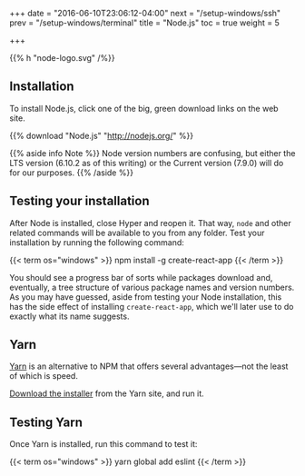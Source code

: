 +++
date = "2016-06-10T23:06:12-04:00"
next = "/setup-windows/ssh"
prev = "/setup-windows/terminal"
title = "Node.js"
toc = true
weight = 5

+++

{{% h "node-logo.svg" /%}}

## Installation

To install Node.js, click one of the big, green download links on the web site.

{{% download "Node.js" "http://nodejs.org/" %}}

{{% aside info Note %}}
Node version numbers are confusing, but either the LTS version (6.10.2 as of this writing) or the Current version (7.9.0) will do for our purposes.
{{% /aside %}}

## Testing your installation

After Node is installed, close Hyper and reopen it. That way, `node` and other related commands will be available to you from any folder. Test your installation by running the following command:

{{< term os="windows" >}}
npm install -g create-react-app
{{< /term >}}

You should see a progress bar of sorts while packages download and, eventually, a tree structure of various package names and version numbers. As you may have guessed, aside from testing your Node installation, this has the side effect of installing `create-react-app`, which we'll later use to do exactly what its name suggests.

## Yarn

[Yarn](https://yarnpkg.com/) is an alternative to NPM that offers several advantages&mdash;not the least of which is speed.

[Download the installer](https://yarnpkg.com/en/docs/install#windows-tab) from the Yarn site, and run it.

## Testing Yarn

Once Yarn is installed, run this command to test it:

{{< term os="windows" >}}
yarn global add eslint
{{< /term >}}
